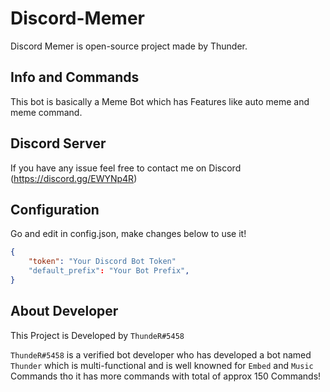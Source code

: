 # Discord-Memer

Discord Memer is open-source project made by Thunder. 

## Info and Commands

This bot is basically a Meme Bot which has Features like auto meme and meme command.

## Discord Server

If you have any issue feel free to contact me on Discord (https://discord.gg/EWYNp4R)

## Configuration

Go and edit in config.json, make changes below to use it!

```json
{
    "token": "Your Discord Bot Token"
    "default_prefix": "Your Bot Prefix", 
}

```  

## About Developer

This Project is Developed by ``ThundeR#5458``

``ThundeR#5458`` is a verified bot developer who has developed a bot named ``Thunder`` which is multi-functional and is well knowned for ``Embed`` and ``Music`` Commands tho it has more commands with total of approx 150 Commands!
